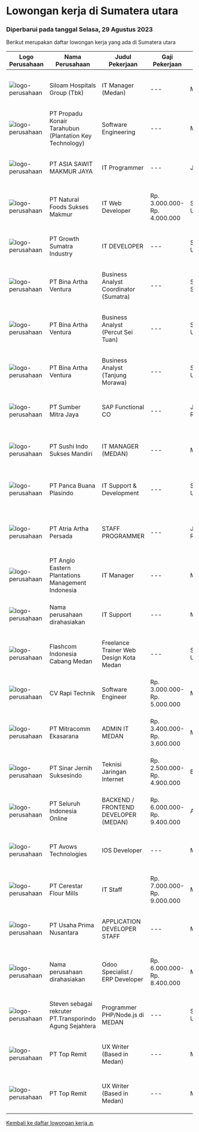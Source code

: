 
  # Lowongan kerja di Sumatera utara

  ### Diperbarui pada tanggal Selasa, 29 Agustus 2023

  Berikut merupakan daftar lowongan kerja yang ada di Sumatera utara

  |Logo Perusahaan | Nama Perusahaan | Judul Pekerjaan | Gaji Pekerjaan | Lokasi | Deskripsi | Tanggal diunggah | Pranala |
  | -------------- | --------------- | --------------- | --------- | --------- | -------------- | ------- | ----------- |
  |![logo-perusahaan](https://image-service-cdn.seek.com.au/431745bcf5bb8f03b3acaed4042a9004c71690d6/ee4dce1061f3f616224767ad58cb2fc751b8d2dc)|Siloam Hospitals Group (Tbk)|IT Manager (Medan)|---|Medan|Job Descriptions: Ensure smooth operation of IT functions in the unit, including network, system and application, and desktop support. Perform...|Senin, 28 Agustus 2023|https://www.jobstreet.co.id/id/job/it-manager-medan-4450402?token=0~5140504b-a7e7-4fa2-b9f6-307675e1f52e&sectionRank=1&jobId=jobstreet-id-job-4450402|
|![logo-perusahaan](https://image-service-cdn.seek.com.au/8e7d6a13b738bf21737ee4efe36020f5d608a8d6/ee4dce1061f3f616224767ad58cb2fc751b8d2dc)|PT Propadu Konair Tarahubun (Plantation Key Technology)|Software Engineering|---|Medan|Developers to produce web based program Formulate program specifications and basic prototypes Transform software designs and specifications into high...|Senin, 28 Agustus 2023|https://www.jobstreet.co.id/id/job/software-engineering-4450188?token=0~5140504b-a7e7-4fa2-b9f6-307675e1f52e&sectionRank=2&jobId=jobstreet-id-job-4450188|
|![logo-perusahaan](https://image-service-cdn.seek.com.au/8c9ad8ac1a3555ef79e89c100defac119719c63a/ee4dce1061f3f616224767ad58cb2fc751b8d2dc)|PT ASIA SAWIT MAKMUR JAYA|IT Programmer|---|Jambi|IT ProgrammerSyarat &amp; Ketentuan :- Pendidikan Min. S1 Teknik Informatika / Sistem Informasi- Memahami dan Menguasai dasar Bahasa Pemrograman-...|Sabtu, 26 Agustus 2023|https://www.jobstreet.co.id/id/job/it-programmer-4449210?token=0~5140504b-a7e7-4fa2-b9f6-307675e1f52e&sectionRank=3&jobId=jobstreet-id-job-4449210|
|![logo-perusahaan](https://i.ibb.co/sqvTCh9/112815900-stock-vector-no-image-available-icon-flat-vector.webp)|PT Natural Foods Sukses Makmur|IT Web Developer|Rp. 3.000.000-Rp. 4.000.000|Sumatera Utara|Persyaratan Memiliki pengalaman sebagai IT Programer minimal 1 tahun Pendidikan minilam S1 Sistem Informatika / Teknik Informatika Memahami bahasa...|Selasa, 22 Agustus 2023|https://www.jobstreet.co.id/id/job/it-web-developer-4444491?token=0~5140504b-a7e7-4fa2-b9f6-307675e1f52e&sectionRank=4&jobId=jobstreet-id-job-4444491|
|![logo-perusahaan](https://image-service-cdn.seek.com.au/1f3109c05744eb17b39dc9fceb96b807b8eceb5b/ee4dce1061f3f616224767ad58cb2fc751b8d2dc)|PT Growth Sumatra Industry|IT DEVELOPER|---|Sumatera Utara|GROW WITH US !Sebagai salah satu produsen steel dan agrobisnis terkemuka di Indonesia yang telah mendapat pengakuan dari berbagai customer nasional...|Sabtu, 19 Agustus 2023|https://www.jobstreet.co.id/id/job/it-developer-4441795?token=0~5140504b-a7e7-4fa2-b9f6-307675e1f52e&sectionRank=5&jobId=jobstreet-id-job-4441795|
|![logo-perusahaan](https://image-service-cdn.seek.com.au/f0261d19c15b4a7ad0edc9de580c4eba704e92a0/ee4dce1061f3f616224767ad58cb2fc751b8d2dc)|PT Bina Artha Ventura|Business Analyst Coordinator (Sumatra)|---|Sumatera Selatan|Menjaga atau memperbaiki kualitas cabang (PAR) yang berada dibawah koordinasinya. Mengelola jumlah aplikasi yang bisa di evaluasi. Membantu dalam...|Minggu, 20 Agustus 2023|https://www.jobstreet.co.id/id/job/business-analyst-coordinator-sumatra-4442015?token=0~5140504b-a7e7-4fa2-b9f6-307675e1f52e&sectionRank=6&jobId=jobstreet-id-job-4442015|
|![logo-perusahaan](https://image-service-cdn.seek.com.au/f0261d19c15b4a7ad0edc9de580c4eba704e92a0/ee4dce1061f3f616224767ad58cb2fc751b8d2dc)|PT Bina Artha Ventura|Business Analyst (Percut Sei Tuan)|---|Sumatera Utara|Tanggung Jawab Pekerjaan : Pengelolaan Portfolio PinjamanMelakukan verifikasi terhadap dokumen KYC, memastikan bahwa klien tersebut benar benar ada,...|Minggu, 20 Agustus 2023|https://www.jobstreet.co.id/id/job/business-analyst-percut-sei-tuan-4442014?token=0~5140504b-a7e7-4fa2-b9f6-307675e1f52e&sectionRank=7&jobId=jobstreet-id-job-4442014|
|![logo-perusahaan](https://image-service-cdn.seek.com.au/f0261d19c15b4a7ad0edc9de580c4eba704e92a0/ee4dce1061f3f616224767ad58cb2fc751b8d2dc)|PT Bina Artha Ventura|Business Analyst (Tanjung Morawa)|---|Sumatera Utara|Tugas dan Tanggung Jawab Pekerjaan: Pengelolaan Portfolio Pinjaman Melakukan verifikasi terhadap dokumen KYC, memastikan bahwa klien tersebut benar...|Minggu, 20 Agustus 2023|https://www.jobstreet.co.id/id/job/business-analyst-tanjung-morawa-4442013?token=0~5140504b-a7e7-4fa2-b9f6-307675e1f52e&sectionRank=8&jobId=jobstreet-id-job-4442013|
|![logo-perusahaan](https://image-service-cdn.seek.com.au/f0ba1595e90ec5243d43e958e1c29680e7a44894/ee4dce1061f3f616224767ad58cb2fc751b8d2dc)|PT Sumber Mitra Jaya|SAP Functional CO|---|Jakarta Raya|URAIAN PEKERJAAN Memfasilitasi semua permintaan user untuk kemudian menganalisa dan memberikan solusi sesuai kebutuhan perusahaan dengan tetap...|Senin, 21 Agustus 2023|https://www.jobstreet.co.id/id/job/sap-functional-co-4443500?token=0~5140504b-a7e7-4fa2-b9f6-307675e1f52e&sectionRank=9&jobId=jobstreet-id-job-4443500|
|![logo-perusahaan](https://image-service-cdn.seek.com.au/ce29b5c19456cde8461dce3155ae89198443caca/ee4dce1061f3f616224767ad58cb2fc751b8d2dc)|PT Sushi Indo Sukses Mandiri|IT MANAGER (MEDAN)|---|Medan|Requirements: Minimum 30 years old Candidate must possess at least a Bachelor’s degree in Information System, Information Technology or related field...|Selasa, 15 Agustus 2023|https://www.jobstreet.co.id/id/job/it-manager-medan-4438802?token=0~5140504b-a7e7-4fa2-b9f6-307675e1f52e&sectionRank=10&jobId=jobstreet-id-job-4438802|
|![logo-perusahaan](https://image-service-cdn.seek.com.au/3d32b63c0dcf39c98dd8daa801b40280afad5a40/ee4dce1061f3f616224767ad58cb2fc751b8d2dc)|PT Panca Buana Plasindo|IT Support & Development|---|Sumatera Utara|- Menerima dan menyelesaikan permintaan bantuan IT- Membeli hardware IT, software dan hal-hal lain yang berhubungan dengan hal tersebut.- Instalasi,...|Rabu, 16 Agustus 2023|https://www.jobstreet.co.id/id/job/it-support-development-4439077?token=0~5140504b-a7e7-4fa2-b9f6-307675e1f52e&sectionRank=11&jobId=jobstreet-id-job-4439077|
|![logo-perusahaan](https://image-service-cdn.seek.com.au/c54087e0505d86271ee1506e54823348e145e46c/ee4dce1061f3f616224767ad58cb2fc751b8d2dc)|PT Atria Artha Persada|STAFF PROGRAMMER|---|Jakarta Raya|Persyaratan: Pendidikan minimal S-1 / D-3 Teknik Informatika. Freshgraduate dipersilahkan/Pengalaman sebagai programmer lebih di sukai. Memahami dan...|Sabtu, 12 Agustus 2023|https://www.jobstreet.co.id/id/job/staff-programmer-4435717?token=0~5140504b-a7e7-4fa2-b9f6-307675e1f52e&sectionRank=12&jobId=jobstreet-id-job-4435717|
|![logo-perusahaan](https://image-service-cdn.seek.com.au/04b50233b081c7283df1c0f9e5883b94ce9dc725/ee4dce1061f3f616224767ad58cb2fc751b8d2dc)|PT Anglo Eastern Plantations Management Indonesia|IT Manager|---|Medan|Kualifikasi : Pendidikan minimal S1 Komputer. Usia maksimal 45 tahun. Berpengalaman dalam menangani dan memimpin ERP Project. Pernah di perusahaan...|Kamis, 10 Agustus 2023|https://www.jobstreet.co.id/id/job/it-manager-4434139?token=0~5140504b-a7e7-4fa2-b9f6-307675e1f52e&sectionRank=13&jobId=jobstreet-id-job-4434139|
|![logo-perusahaan](https://i.ibb.co/sqvTCh9/112815900-stock-vector-no-image-available-icon-flat-vector.webp)|Nama perusahaan dirahasiakan|IT Support|---|Medan|Kriteria : Usia 25 – 45 tahun . Pendidikan Minimal S1. Pengalaman pada Perusahaan Kawasan Berikat. Aktif dan Inovatif Deskripsi Pekerjaan    :...|Selasa, 08 Agustus 2023|https://www.jobstreet.co.id/id/job/it-support-4430864?token=0~5140504b-a7e7-4fa2-b9f6-307675e1f52e&sectionRank=14&jobId=jobstreet-id-job-4430864|
|![logo-perusahaan](https://i.ibb.co/sqvTCh9/112815900-stock-vector-no-image-available-icon-flat-vector.webp)|Flashcom Indonesia Cabang Medan|Freelance Trainer Web Design Kota Medan|---|Sumatera Utara|KATEGORI PEKERJAANKategori Pekerjaan                 : Trainer Web DesignLevel Pekerjaan                      : Basic - ExpertDESKRIPSI...|Selasa, 15 Agustus 2023|https://www.jobstreet.co.id/id/job/freelance-trainer-web-design-kota-medan-1036691889?token=0~5140504b-a7e7-4fa2-b9f6-307675e1f52e&sectionRank=15&jobId=jobstreet-id-job-1036691889|
|![logo-perusahaan](https://i.ibb.co/sqvTCh9/112815900-stock-vector-no-image-available-icon-flat-vector.webp)|CV Rapi Technik|Software Engineer|Rp. 3.000.000-Rp. 5.000.000|Medan|Kami sedang mencari Software Engineer yang berpengalaman untuk bergabung dengan tim kami dalam mengelola proyek-proyek perangkat lunak legacy,...|Jumat, 11 Agustus 2023|https://www.jobstreet.co.id/id/job/software-engineer-4434932?token=0~5140504b-a7e7-4fa2-b9f6-307675e1f52e&sectionRank=16&jobId=jobstreet-id-job-4434932|
|![logo-perusahaan](https://image-service-cdn.seek.com.au/189171fd90a866a518406cdf726ca4d155754464/ee4dce1061f3f616224767ad58cb2fc751b8d2dc)|PT Mitracomm Ekasarana|ADMIN IT MEDAN|Rp. 3.400.000-Rp. 3.600.000|Medan|PT Mitracomm Ekasarana membuka lowongan kerja untuk posisi :ADMIN ITPenempatan MEDANKualifikasi: Memiliki pengalaman minimal 1 tahun. Bergelar sarjana...|Selasa, 08 Agustus 2023|https://www.jobstreet.co.id/id/job/admin-it-medan-4430266?token=0~5140504b-a7e7-4fa2-b9f6-307675e1f52e&sectionRank=17&jobId=jobstreet-id-job-4430266|
|![logo-perusahaan](https://image-service-cdn.seek.com.au/362b37cd46defd1baf2fa3874f4c9b12bf88b326/ee4dce1061f3f616224767ad58cb2fc751b8d2dc)|PT Sinar Jernih Suksesindo|Teknisi Jaringan Internet|Rp. 2.500.000-Rp. 4.900.000|Bali|Teknisi Aktivasi Fiber OptikKualifikasi : Pendidikan Minimal SMK, Jurusan Teknik telekomunikasi Dapat menggunakan Alat Ukur (Ampere Metter) &amp;...|Kamis, 10 Agustus 2023|https://www.jobstreet.co.id/id/job/teknisi-jaringan-internet-4433928?token=0~5140504b-a7e7-4fa2-b9f6-307675e1f52e&sectionRank=18&jobId=jobstreet-id-job-4433928|
|![logo-perusahaan](https://image-service-cdn.seek.com.au/c768f0670f8f8212da7de609b6af9d0b2e5134cc/ee4dce1061f3f616224767ad58cb2fc751b8d2dc)|PT Seluruh Indonesia Online|BACKEND / FRONTEND DEVELOPER (MEDAN)|Rp. 6.000.000-Rp. 9.400.000|Aceh|Memiliki pengalaman leadership sebagai Manager sebelumnya.Back End Engineer1. Memiliki pengalaman dalam membangun RESTful APIs2. Menguasai bahasa...|Sabtu, 05 Agustus 2023|https://www.jobstreet.co.id/id/job/backend-frontend-developer-medan-4428232?token=0~5140504b-a7e7-4fa2-b9f6-307675e1f52e&sectionRank=19&jobId=jobstreet-id-job-4428232|
|![logo-perusahaan](https://image-service-cdn.seek.com.au/d67aeb20f167795573d2bd7eb1be72b798d37a75/ee4dce1061f3f616224767ad58cb2fc751b8d2dc)|PT Avows Technologies|IOS Developer|---|Medan|Job Descriptions and Requirements Proven work experience as an IOS developer for a minimum of 2 years  In-depth knowledge of at least one programming...|Selasa, 08 Agustus 2023|https://www.jobstreet.co.id/id/job/ios-developer-4431300?token=0~5140504b-a7e7-4fa2-b9f6-307675e1f52e&sectionRank=20&jobId=jobstreet-id-job-4431300|
|![logo-perusahaan](https://image-service-cdn.seek.com.au/7968aa86f24edf599c912e5b7f38d0cb8bf0d631/ee4dce1061f3f616224767ad58cb2fc751b8d2dc)|PT Cerestar Flour Mills|IT Staff|Rp. 7.000.000-Rp. 9.000.000|Medan|- Berperan sebagai IT Support- Melakukan proses troubleshooting perangkat hardware maupun software- Monitoring jaringan internal dan...|Senin, 31 Juli 2023|https://www.jobstreet.co.id/id/job/it-staff-4421789?token=0~5140504b-a7e7-4fa2-b9f6-307675e1f52e&sectionRank=21&jobId=jobstreet-id-job-4421789|
|![logo-perusahaan](https://image-service-cdn.seek.com.au/d4b09ee59265b4e14a6d589175d6d878f6382d08/ee4dce1061f3f616224767ad58cb2fc751b8d2dc)|PT Usaha Prima Nusantara|APPLICATION DEVELOPER STAFF|---|Medan|Job Description: Mengembangkan aplikasi untuk memenuhi kebutuhan operasional perusahaan Mendukung kebutuhan promosi departemen marketing melalui...|Kamis, 03 Agustus 2023|https://www.jobstreet.co.id/id/job/application-developer-staff-4425701?token=0~5140504b-a7e7-4fa2-b9f6-307675e1f52e&sectionRank=22&jobId=jobstreet-id-job-4425701|
|![logo-perusahaan](https://i.ibb.co/sqvTCh9/112815900-stock-vector-no-image-available-icon-flat-vector.webp)|Nama perusahaan dirahasiakan|Odoo Specialist / ERP Developer|Rp. 6.000.000-Rp. 8.400.000|Medan|Requirements: Bachelor from Computer Science/IT/Maths/Physics/Engineering Proven working experience in web development minimum 3 years. Have excellent...|Minggu, 30 Juli 2023|https://www.jobstreet.co.id/id/job/odoo-specialist-erp-developer-4420641?token=0~5140504b-a7e7-4fa2-b9f6-307675e1f52e&sectionRank=23&jobId=jobstreet-id-job-4420641|
|![logo-perusahaan](https://i.ibb.co/sqvTCh9/112815900-stock-vector-no-image-available-icon-flat-vector.webp)|Steven sebagai rekruter PT.Transporindo Agung Sejahtera|Programmer PHP/Node.js di MEDAN|---|Sumatera Utara|Programmer PHP/Node.js • Memahami bahasa pemograman PHP/Node.js dan framework Laravel/CodeIgniter• Memahami cara kerja Web (http, web server, dan lain...|Kamis, 03 Agustus 2023|https://www.jobstreet.co.id/id/job/programmer-php-node.js-di-medan-1036593908?token=0~5140504b-a7e7-4fa2-b9f6-307675e1f52e&sectionRank=24&jobId=jobstreet-id-job-1036593908|
|![logo-perusahaan](https://image-service-cdn.seek.com.au/273c82d8c0f0dbf06fb836e6d9226c2ad0f11cb2/ee4dce1061f3f616224767ad58cb2fc751b8d2dc)|PT Top Remit|UX Writer (Based in Medan)|---|Medan|Job description &amp; requirementsOur goal as the product design team is to help create products that delight customers by defining product and...|Kamis, 03 Agustus 2023|https://www.jobstreet.co.id/id/job/ux-writer-based-in-medan-1036594022?token=0~5140504b-a7e7-4fa2-b9f6-307675e1f52e&sectionRank=25&jobId=jobstreet-id-job-1036594022|
|![logo-perusahaan](https://image-service-cdn.seek.com.au/273c82d8c0f0dbf06fb836e6d9226c2ad0f11cb2/ee4dce1061f3f616224767ad58cb2fc751b8d2dc)|PT Top Remit|UX Writer (Based in Medan)|---|Medan|Job description &amp; requirementsOur goal as the product design team is to help create products that delight customers by defining product and...|Rabu, 02 Agustus 2023|https://www.jobstreet.co.id/id/job/ux-writer-based-in-medan-1036580101?token=0~5140504b-a7e7-4fa2-b9f6-307675e1f52e&sectionRank=26&jobId=jobstreet-id-job-1036580101|


  [Kembali ke daftar lowongan kerja 🔙](../README.md#daftar-lowongan-kerja)
  